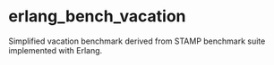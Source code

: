 # erlang_bench_vacation
Simplified vacation benchmark derived from STAMP benchmark suite implemented with Erlang.

